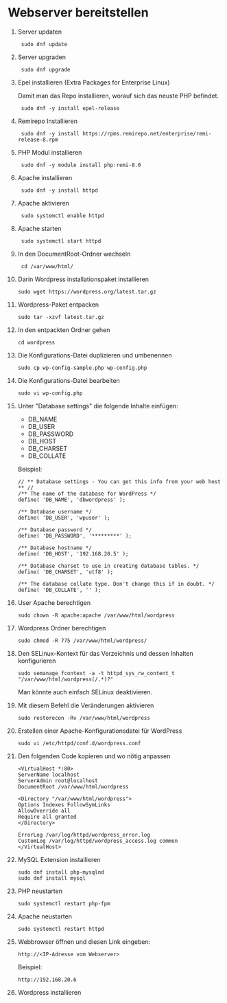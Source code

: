 # Webserver bereitstellen

1. Server updaten 

        sudo dnf update

2. Server upgraden

        sudo dnf upgrade

3. Epel installieren (Extra Packages for Enterprise Linux)

    Damit man das Repo installieren, worauf sich das neuste PHP befindet. 

        sudo dnf -y install epel-release

4. Remirepo Installieren

        sudo dnf -y install https://rpms.remirepo.net/enterprise/remi-release-8.rpm

5. PHP Modul installieren

        sudo dnf -y module install php:remi-8.0

6. Apache installieren

        sudo dnf -y install httpd

7. Apache aktivieren

        sudo systemctl enable httpd

8. Apache starten

        sudo systemctl start httpd

9. In den DocumentRoot-Ordner wechseln

        cd /var/www/html/

10. Darin Wordpress installationspaket installieren

        sudo wget https://wordpress.org/latest.tar.gz

11. Wordpress-Paket entpacken

        sudo tar -xzvf latest.tar.gz

12. In den entpackten Ordner gehen

        cd wordpress

13. Die Konfigurations-Datei duplizieren und umbenennen

        sudo cp wp-config-sample.php wp-config.php

14. Die Konfigurations-Datei bearbeiten
    
        sudo vi wp-config.php

15. Unter "Database settings" die folgende Inhalte einfügen:

    - DB_NAME 
    - DB_USER
    - DB_PASSWORD
    - DB_HOST
    - DB_CHARSET
    - DB_COLLATE


    Beispiel:

        // ** Database settings - You can get this info from your web host ** //
        /** The name of the database for WordPress */
        define( 'DB_NAME', 'dbwordpress' );

        /** Database username */
        define( 'DB_USER', 'wpuser' );

        /** Database password */
        define( 'DB_PASSWORD', '*********' );

        /** Database hostname */
        define( 'DB_HOST', '192.168.20.5' );

        /** Database charset to use in creating database tables. */
        define( 'DB_CHARSET', 'utf8' );

        /** The database collate type. Don't change this if in doubt. */
        define( 'DB_COLLATE', '' );

16. User Apache berechtigen

        sudo chown -R apache:apache /var/www/html/wordpress

17. Wordpress Ordner berechtigen

        sudo chmod -R 775 /var/www/html/wordpress/

18. Den SELinux-Kontext für das Verzeichnis und dessen Inhalten konfigurieren

        sudo semanage fcontext -a -t httpd_sys_rw_content_t "/var/www/html/wordpress(/.*)?"

    Man könnte auch einfach SELinux deaktivieren.

19. Mit diesem Befehl die Veränderungen aktivieren

        sudo restorecon -Rv /var/www/html/wordpress

20. Erstellen einer Apache-Konfigurationsdatei für WordPress

        sudo vi /etc/httpd/conf.d/wordpress.conf 

21. Den folgenden Code kopieren und wo nötig anpassen

        <VirtualHost *:80>
        ServerName localhost
        ServerAdmin root@localhost
        DocumentRoot /var/www/html/wordpress

        <Directory "/var/www/html/wordpress">
        Options Indexes FollowSymLinks
        AllowOverride all
        Require all granted
        </Directory>

        ErrorLog /var/log/httpd/wordpress_error.log
        CustomLog /var/log/httpd/wordpress_access.log common
        </VirtualHost>

22. MySQL Extension installieren

        sudo dnf install php-mysqlnd
        sudo dnf install mysql 

23. PHP neustarten

        sudo systemctl restart php-fpm

24. Apache neustarten

        sudo systemctl restart httpd

25. Webbrowser öffnen und diesen Link eingeben:

        http://<IP-Adresse vom Webserver>

    Beispiel: 

        http://192.168.20.6

26. Wordpress installieren


